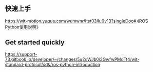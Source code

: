 ## 快速上手

https://wit-motion.yuque.com/wumwnr/ltst03/lu0v13?singleDoc# 《ROS Python使用说明》




## Get started quickly

https://support-73.gitbook.io/developer/~/changes/5u2oWJb0i3GwfwPMdTt4/wit-standard-protocol/sdk/ros-python-introduction

